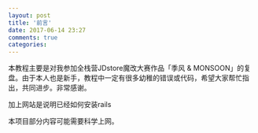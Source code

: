 ```yaml
---
layout: post
title: '前言'
date: 2017-06-14 23:27
comments: true
categories:
---
```

本教程主要是对我参加全栈营JDstore魔改大赛作品「季风 & MONSOON」的复盘。由于本人也是新手，教程中一定有很多幼稚的错误或代码，希望大家帮忙指出，共同进步。非常感谢。

加上网站是说明已经如何安装rails


本项目部分内容可能需要科学上网。
